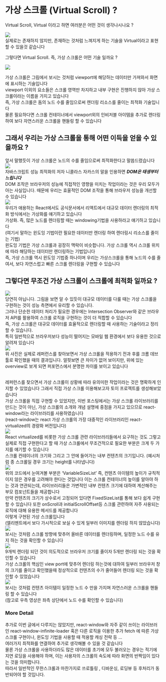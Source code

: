 # 가상 스크롤 (Virtual Scroll) ?

Virtual Scroll, Virtual 이라고 하면 여러분은 어떤 것이 생각나시나요 ?
<br>

<img src="https://blog.kakaocdn.net/dn/XaGlE/btsbVdm31rS/7svCCNi3JdqkziTDjvnGD0/img.png" />

<br>
실제로는 존재하지 않지만, 존재하는 것처럼 느껴지게 하는 기술을 Virtual이라고 표현할 수 있을것 같습니다
<br>

그렇다면 Virtual Scroll. 즉, 가상 스크롤은 어떤 기술 일까요 ?
<br>

<img src="https://blog.kakaocdn.net/dn/dfaW0G/btsb2VlQbqL/kWoq1U3484f48ff4FwaeFK/img.png" />

<br>

가상 스크롤은 그림에서 보시는 것처럼 viewport에 해당하는 데이터만 가져와서 화면에 표시하는 기술입니다
<br>
viewport 이외의 요소들은 스크롤 영역만 차지하고 내부 구현은 진행하지 않아 가상 스크롤이라는 이름을 가지고 있습니다
<br>
즉, 가상 스크롤은 돔의 노드 수를 줄임으로써 렌더링 리소스를 줄이는 최적화 기술입니다
<br>
물론 필요하다면 스크롤 컨테이너에서 viewport외의 인비저블 아이템을 추가로 렌더링하여 보다 자연스러운 스크롤을 핸들링 할 수 있습니다

## 그래서 우리는 가상 스크롤을 통해 어떤 이득을 얻을 수 있을까요 ?

앞서 말했듯이 가상 스크롤은 노드의 수를 줄임으로써 최적화한다고 말씀드렸습니다
<br>
<img src="https://blog.kakaocdn.net/dn/YaI2g/btsb5lYWMAc/RHlHXGCPWSUoM60wQKtQN1/img.png" /><br>
자바스크립트 성능 최적화의 저자 니콜라스 자카스의 말을 인용하면 **_DOM은 태생부터 느립니다_**
<br>
DOM 조작은 브라우저의 성능에 직접적인 영향을 미치는 작업이라는 것은 우리 모두가 아는 사실입니다. 때문에 우리는 효울적인 DOM 조작을 통해 브라우저 성능을 개선할 수 있습니다
<br>
<img src="https://blog.kakaocdn.net/dn/begALh/btsbSgZJlHJ/x9PMJspDan4HF1I2QR7vE1/img.png" /><br>
우리가 애용하는 React에서도 공식문서에서 리액트에서 대규모 데이터 렌더링의 최적화 방식에서는 가상화를 얘기하고 있습니다
<br>
가상화. 즉, 많은 노드를 렌더링할 때는 windowing기법을 사용하라고 얘기하고 있습니다
<br>
(여기서 말하는 윈도잉 기법이란 필요한 데이터만 렌더링 하여 렌더링시 리소스를 줄이는 기법)
<br>
윈도잉 기법은 가상 스크롤과 굉장히 맥락이 비슷합니다. 가상 스크롤 역시 스크롤 위치에 따라 해당하는 데이터만 렌더링하는 기법입니다
<br>
즉, 가상 스크롤 역시 윈도잉 기법중 하나이며 우리는 가상스크롤을 통해 노드의 수를 줄여서, 보다 자연스럽고 빠른 스크롤 렌더링을 구현할 수 있습니다

## 그렇다면 무조건 가상 스크롤이 스크롤에 최적화 일까요 ?

<img src="https://blog.kakaocdn.net/dn/o4pd3/btsbTu32vTj/LGa2JhktUTiB230NERrLnK/img.png" /><br>
당연히 아닙니다. 그림을 보면 알 수 있듯이 대규모 데이터를 다룰 때는 가상 스크롤을 구현하는 것이 성능 측면에서 유리할 수 있습니다.
<br>
그러나 단순한 데이터 처리가 필요한 경우에는 Intersection Observer와 같은 브라우저 API를 활용하여 스크롤 로직을 구현하는 것이 더 적합할 수 있습니다
<br>
즉, 가상 스크롤은 대규모 데이터를 효율적으로 렌더링할 때 사용하는 기술이라고 정리할 수 있습니다.
<br>
특히 일반적으로 브라우저보다 성능이 떨어지는 모바일 웹 환경에서 보다 유용한 것으로 알려져 있습니다
<br>
<img src="https://blog.kakaocdn.net/dn/ogCYT/btsb5lED06n/IMQECXoDVJXkAJx1dMpgXK/img.png" />
<br>
위 사진은 실제로 레퍼런스를 찾아보면서 가상 스크롤을 적용하기 전과 후를 크롬 데브 툴로 확인했을 때의 결과입니다. 얼핏보면 큰 차이가 없어 보이지만, 위에 있는 overview로 보게 되면 퍼포먼스에서 분명한 차이를 보이고 있습니다

<br>
레퍼런스를 찾으면서 가상 스크롤이 상황에 따라 유의미한 작업이라는 것은 명확하게 인지할 수 있었습니다
그래서 직접 가상 스크롤 이용해보고자 토이 프로젝트를 생성해보았습니다
<br>
가상 스크롤을 직접 구현할 수 있었지만, 이번 포스팅에서는 가상 스크롤 라이브러리를 만드는 것이 아닌, 가상 스크롤의 소개와 개념 설명에 중점을 가지고 있으므로 react-window라는 라이브러리를 사용하였습니다
<br>
(react-window는 react 가상 스크롤의 가장 대중적인 라이브러리인 react-virtualized의 경량화 버전입니다)
<br>
<img src="https://blog.kakaocdn.net/dn/bcUWVs/btsbShxwsoI/dylVKfqC2En0RXlvAXOouk/img.png" />
<br>
React virtualized를 비롯한 가상 스크롤 관련 라이브러리들에서 요구하는 것도 그렇고 실제로 직접 구현한다고 할 때 가상 스크롤에서 무조건적으로 필요한 부분은 크게 두 가지를 얘기할 수 있습니다
<br>
스크롤 컨테이너의 크기와 그리고 그 안에 들어가는 내부 컨텐츠의 크기입니다.
(예시처럼 종 스크롤일 경우 크기는 height를 나타냅니다)
<br>
<img src="https://blog.kakaocdn.net/dn/kYzQN/btsbSh5k4xj/9N2lZFe2Zn0sipZM8QAeM1/img.png" />
<br>
위의 코드에서 눈여겨볼 부분은 ‘VariableSizeList’ 즉, 컨텐츠 아이템의 높이가 규칙적이지 않은 경우를 고려해야 한다는 것입니다
이는 스크롤 컨테이너의 높이를 알아야 하는 것과 연관되는데, 라이브러리들은 가변적인 내부 컨텐츠 크기에 대하여 계산해주는 부모 컴포넌트들을 제공합니다
<br>
만약 컨텐츠의 크기가 상수로서 고정되어 있다면 FixedSizeList를 통해 보다 쉽게 구현할 수 있습니다
또한 onScroll과 initialScrollOffset등 스크롤 관련하여 자주 사용되는 로직에 대해 유용한 메서드를 제공합니다
<br>
이렇게 구현된 가상 스크롤입니다
<br>
(엘리멘트에서 보다 가시적으로 보실 수 있게 일부러 이미지를 렌더링 하지 않았습니다)
<br>
<img src="https://blog.kakaocdn.net/dn/bq34dk/btsbSgeiVF2/vmg7nNkZXB0y7d2u5FwOfk/img.gif" />
<br>
보시는 것처럼 스크롤 방향에 맞추어 올바른 데이터를 렌더링하며, 일정한 노드 수를 유지 하는 것을 확인할 수 있습니다
<br>
<img src="https://blog.kakaocdn.net/dn/biIHqB/btsbSNbHZAh/frrYq4kRcJWUXa0q8zMWZ1/img.png" />
<br>
9개씩 렌더링 되던 것이 의도적으로 브라우저 크기를 줄이자 5개만 렌더링 되는 것을 확인할 수 있습니다
<br>
가상 스크롤의 핵심인 view port에 맞추어 렌더링 하는것에 대하여 일부러 브라우저 창의 크기를 줄이고 확인했을때 정상적으로 컨텐츠의 수가 줄어들어 렌더링 되는 것을 확인할 수 있었습니다
<br>
<img src="https://blog.kakaocdn.net/dn/bbMp5F/btsb5kMu7Nd/IHT8epoQWHsY7JKF6CYki1/img.gif" />
<br>
보시는 것처럼 컨텐츠 아이템이 일정한 노드 수 만을 가지며 자연스러운 스크롤을 핸들링 할 수 있습니다<br>
(참고로 우측 영상은 좌측 상단에서 노드 수를 확인할 수 있습니다)

### More Detail

추가로 이번 글에서 다루지는 않았지만, react-window와 자주 같이 쓰이는 라이브러인 react-window-infinite-loader
혹은 다른 로직을 이용한 추가 fetch 에 따른 가상 스크롤 구현이나, 윈도잉 기법을 사용할 때 적용할 캐싱 전략 등 ...
<br>
여러가지 최적화를 연결하여 추가로 생각해볼 수 있을 것 같습니다
<br>
물론 가상 스크롤을 사용하더라도 많은 데이터를 초기에 모두 불러오는 경우는 적기에 지연 로딩을 사용해야 하며, 이는 사용자의 스크롤의 속도에 따라 화면의 반짝임이 있다는 것을 의미합니다.
<br>
따라서 일반적인 무한스크롤과 마찬가지로 쓰로틀링 , 디바운싱, 로딩뷰 등 후처리가 동반되어야 할 것입니다.
